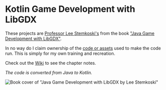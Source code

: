 # Kotlin Game Development with LibGDX
These projects are [Professor Lee Stemkoski's](https://www.adelphi.edu/faculty/profiles/profile.php?PID=0372) from the book ["Java Game Development with LibGDX"](https://www.apress.com/gp/book/9781484233238).

In no way do I claim ownership of the [code or assets](https://github.com/Apress/java-game-dev-LibGDX) used to make the code run.
This is simply for my own training and recreation.


Check out the [Wiki](https://github.com/Slideshow776/Kotlin-Game-Development-with-LibGDX/wiki) to see the chapter notes.

_The code is converted from Java to Kotlin._

![Book cover of "Java Game Development with LibGDX by Lee Stemkoski"](https://images-na.ssl-images-amazon.com/images/I/41jIXLls7PL._SX348_BO1,204,203,200_.jpg)

